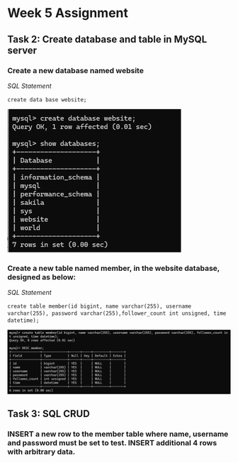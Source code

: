# Week 5 Assignment

## Task 2: Create database and table in MySQL server
### Create a new database named website
*SQL Statement*  

```MySql
create data base website;
```

![statement 2-1](images/statement_2-1.png)

### Create a new table named member, in the website database, designed as below:
*SQL Statement*  

```MySql
create table member(id bigint, name varchar(255), username varchar(255), password varchar(255),follower_count int unsigned, time datetime);
```

![statement 2-1_1](images/statement_2-2_1.png)  

## Task 3: SQL CRUD
### INSERT a new row to the member table where name, username and password must be set to test. INSERT additional 4 rows with arbitrary data.

